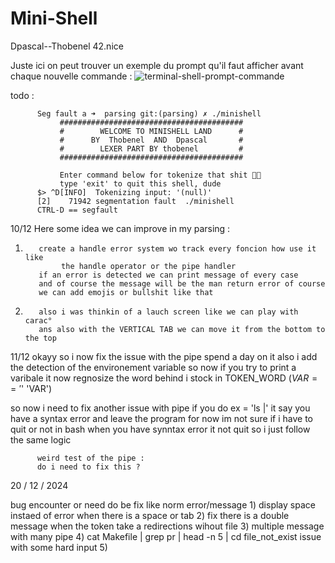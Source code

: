 # Mini-Shell
 Dpascal--Thobenel 42.nice

Juste ici on peut trouver un exemple du prompt qu'il faut afficher avant chaque nouvelle commande :
![terminal-shell-prompt-commande](https://github.com/user-attachments/assets/0b1883eb-6fed-41c2-91b1-8842fb6fa066)

todo :

          Seg fault a ➜  parsing git:(parsing) ✗ ./minishell
               #########################################
               #        WELCOME TO MINISHELL LAND      #
               #      BY  Thobenel  AND  Dpascal       #
               #        LEXER PART BY thobenel         #
               #########################################

               Enter command below for tokenize that shit 🧑‍🍳
               type 'exit' to quit this shell, dude
          $> ^D[INFO]  Tokenizing input: '(null)'
          [2]    71942 segmentation fault  ./minishell
          CTRL-D == segfault

10/12
Here some idea we can improve in my parsing :
1)        create a handle error system wo track every foncion how use it like
               the handle operator or the pipe handler
          if an error is detected we can print message of every case 
          and of course the message will be the man return error of course 
          we can add emojis or bullshit like that

2)        also i was thinkin of a lauch screen like we can play with carac°
          ans also with the VERTICAL TAB we can move it from the bottom to the top
           
11/12
okayy so i now fix the issue with the pipe spend a day on it
also i add the detection of the environement variable so now if you try to print a varibale it now regnosize the word behind i stock in TOKEN_WORD ($VAR == '$' 'VAR')

so now i need to fix another issue with pipe if you do 
ex = 'ls |' it say you have a syntax error and leave the program for now im not sure if i have to quit or not
in bash when you have synntax error it not quit so i just follow the same logic

          weird test of the pipe :
          do i need to fix this ?
     
20 / 12 / 2024

bug encounter or need do be fix like norm error/message
     1) display space instaed of error when there is a space or tab
     2) fix there is a double message when the token take a redirections wihout file
     3) multiple message with many pipe
     4) cat Makefile | grep pr | head -n 5 | cd file_not_exist 
          issue with some hard input
     5) 